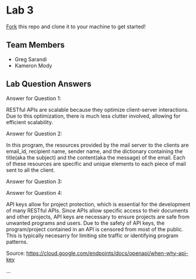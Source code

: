 # Lab 3
[Fork](https://docs.github.com/en/get-started/quickstart/fork-a-repo) this repo and clone it to your machine to get started!

## Team Members
- Greg Sarandi
- Kameron Mody

## Lab Question Answers

Answer for Question 1: 

RESTful APIs are scalable because they optimize client-server interactions. Due to this optimization, there is much less clutter involved, allowing for efficient
scalability. 


Answer for Question 2:

In this program, the resources provided by the mail server to the clients are email_id, recipient name, sender name, and
the dictionary containing the title(aka the subject) and the content(aka the message) of the email. Each of these resources are
specific and unique elements to each piece of mail sent to all the client.


Answer for Question 3:



Answer for Question 4:


API keys allow for project protection, which is essential for the development of many RESTful APIs. Since APIs allow specific access to their documents and other projects, API keys are necessary to ensure projects are safe from unwanted programs and users. Due to the safety of API keys, the program/project contained in an API is censored from most of the public. This is typically necesarry for limiting site traffic or identifying program patterns.

Source: https://cloud.google.com/endpoints/docs/openapi/when-why-api-key

...